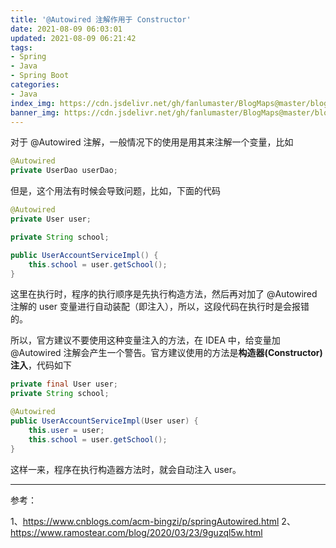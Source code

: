 ```yaml
---
title: '@Autowired 注解作用于 Constructor'
date: 2021-08-09 06:03:01
updated: 2021-08-09 06:21:42
tags:
- Spring
- Java
- Spring Boot
categories:
- Java
index_img: https://cdn.jsdelivr.net/gh/fanlumaster/BlogMaps@master/blogs/pictures/20210809061657.png
banner_img: https://cdn.jsdelivr.net/gh/fanlumaster/BlogMaps@master/blogs/pictures/20210809061657.png
---
```


对于 @Autowired 注解，一般情况下的使用是用其来注解一个变量，比如

```java
@Autowired
private UserDao userDao;
```

但是，这个用法有时候会导致问题，比如，下面的代码

```java
@Autowired
private User user;

private String school;

public UserAccountServiceImpl() {
    this.school = user.getSchool();
}
```

这里在执行时，程序的执行顺序是先执行构造方法，然后再对加了 @Autowired 注解的 user 变量进行自动装配（即注入），所以，这段代码在执行时是会报错的。

所以，官方建议不要使用这种变量注入的方法，在 IDEA 中，给变量加 @Autowired 注解会产生一个警告。官方建议使用的方法是**构造器(Constructor)注入**，代码如下

```java
private final User user;
private String school;

@Autowired
public UserAccountServiceImpl(User user) {
    this.user = user;
    this.school = user.getSchool();
}
```

这样一来，程序在执行构造器方法时，就会自动注入 user。

---

参考：

1、https://www.cnblogs.com/acm-bingzi/p/springAutowired.html
2、https://www.ramostear.com/blog/2020/03/23/9guzql5w.html